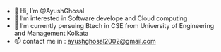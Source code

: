 - 👋 Hi, I’m @AyushGhosal
- 👀 I’m interested in Software develope and Cloud computing
- 🌱 I’m currently persuing Btech in CSE from University of Engineering and Management Kolkata
- 📫 contact me in : ayushghosal2002@gmail.com

<!---
AyushGhosal/AyushGhosal is a ✨ special ✨ repository because its `README.md` (this file) appears on your GitHub profile.
You can click the Preview link to take a look at your changes.
--->
